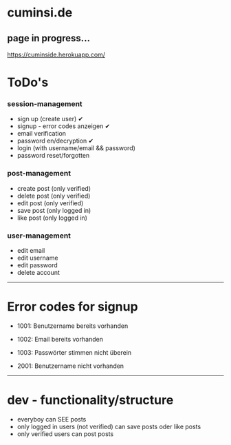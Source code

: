 # cuminsi.de

## page in progress...

https://cuminside.herokuapp.com/

# ToDo's
### session-management
* sign up (create user) ✔
* signup - error codes anzeigen ✔
* email verification
* password en/decryption ✔
* login (with username/email && password)
* password reset/forgotten

### post-management
* create post (only verified)
* delete post (only verified)
* edit post (only verified)
* save post (only logged in)
* like post (only logged in)

### user-management
* edit email
* edit username
* edit password
* delete account
--------
# Error codes for signup
- 1001: Benutzername bereits vorhanden
- 1002: Email bereits vorhanden
- 1003: Passwörter stimmen nicht überein

- 2001: Benutzername nicht vorhanden
--------
# dev - functionality/structure
- everyboy can SEE posts
- only logged in users (not verified) can save posts oder like posts
- only verified users can post posts